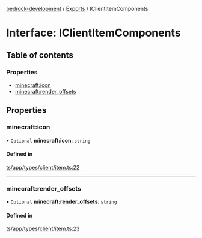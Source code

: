 [bedrock-development](../README.md) / [Exports](../modules.md) / IClientItemComponents

# Interface: IClientItemComponents

## Table of contents

### Properties

- [minecraft:icon](IClientItemComponents.md#minecraft:icon)
- [minecraft:render\_offsets](IClientItemComponents.md#minecraft:render_offsets)

## Properties

### minecraft:icon

• `Optional` **minecraft:icon**: `string`

#### Defined in

[ts/app/types/client/item.ts:22](https://github.com/DauntlessStudio/Bedrock-Developments/blob/c7d1542/ts/app/types/client/item.ts#L22)

___

### minecraft:render\_offsets

• `Optional` **minecraft:render\_offsets**: `string`

#### Defined in

[ts/app/types/client/item.ts:23](https://github.com/DauntlessStudio/Bedrock-Developments/blob/c7d1542/ts/app/types/client/item.ts#L23)
